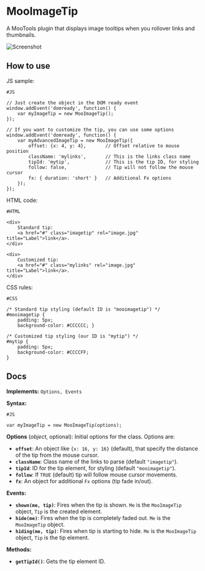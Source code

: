 MooImageTip
===========

A MooTools plugin that displays image tooltips when you rollover links and thumbnails.

![Screenshot](https://github.com/lorenzos/MooImageTip/raw/master/Graphics/logo.png)


How to use
----------

JS sample:

	#JS
	
	// Just create the object in the DOM ready event
	window.addEvent('domready', function() {
		var myImageTip = new MooImageTip();
	});
	
	// If you want to customize the tip, you can use some options
	window.addEvent('domready', function() {
		var myAdvancedImageTip = new MooImageTip({
			offset: {x: 4, y: 4},		// Offset relative to mouse position
			className: 'mylinks',		// This is the links class name
			tipId: 'mytip',				// This is the tip ID, for styling
			follow: false,				// Tip will not follow the mouse cursor
			fx: { duration: 'short' }	// Additional Fx options
		});
	});

HTML code:

	#HTML
	
	<div>
		Standard tip:
		<a href="#" class="imagetip" rel="image.jpg" title="Label">link</a>.
	</div>
	
	<div>
		Customized tip:
		<a href="#" class="mylinks" rel="image.jpg" title="Label">link</a>.
	</div>
	
CSS rules:

	#CSS
	
	/* Standard tip styling (default ID is "mooimagetip") */
	#mooimagetip {
		padding: 5px;
		background-color: #CCCCCC; }

	/* Customized tip styling (our ID is "mytip") */
	#mytip {
		padding: 5px;
		background-color: #CCCCFF;
	}


Docs
----------

**Implements:** `Options, Events`

**Syntax:**

	#JS
	
	var myImageTip = new MooImageTip(options);
	
**Options** (*object*, optional): Initial options for the class. Options are:

- **`offset`**: An object like `{x: 16, y: 16}` (default), that specify the distance of the tip from the mouse cursor.
- **`className`**: Class name of the links to parse (default `"imagetip"`).
- **`tipId`**: ID for the tip element, for styling (default `"mooimagetip"`).
- **`follow`**: If `TRUE` (default) tip will follow mouse cursor movements.
- **`fx`**: An object for additional `Fx` options (tip fade in/out).

**Events:**

- **`shown(me, tip)`**: Fires when the tip is shown. `Me` is the `MooImageTip` object, `Tip` is the created element.
- **`hide(me)`**: Fires when the tip is completely faded out. `Me` is the `MooImageTip` object.
- **`hiding(me, tip)`**: Fires when tip is starting to hide. `Me` is the `MooImageTip` object, `Tip` is the tip element.

**Methods:**

- **`getTipId()`**: Gets the tip element ID.
